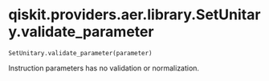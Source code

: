 # qiskit.providers.aer.library.SetUnitary.validate\_parameter

`SetUnitary.validate_parameter(parameter)`

Instruction parameters has no validation or normalization.
